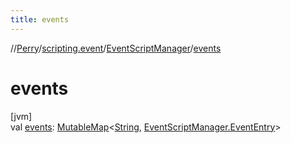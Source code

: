 ```yaml
---
title: events
---
```

//[Perry](../../../index.html)/[scripting.event](../index.html)/[EventScriptManager](index.html)/[events](events.html)



# events



[jvm]\
val [events](events.html): [MutableMap](https://kotlinlang.org/api/latest/jvm/stdlib/kotlin.collections/-mutable-map/index.html)<[String](https://kotlinlang.org/api/latest/jvm/stdlib/kotlin/-string/index.html), [EventScriptManager.EventEntry](-event-entry/index.html)>




